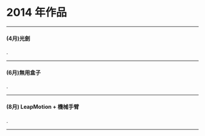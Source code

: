 # 2014 年作品

---

#### \(4月\)光劍

.

---

#### \(6月\)無用盒子

.

---

#### \(8月\) LeapMotion + 機械手臂

.

---




